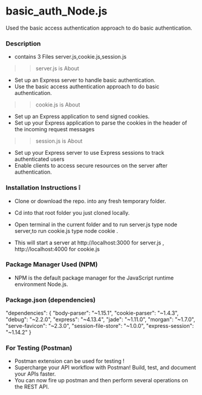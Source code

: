 # basic_auth_Node.js
Used the basic access authentication approach to do basic authentication.

### Description 

*  contains 3 Files server.js,cookie.js,session.js 

>> server.js is About  

*  Set up an Express server to handle basic authentication.
*  Use the basic access authentication approach to do basic authentication.

>> cookie.js is About

*  Set up an Express application to send signed cookies.
*  Set up your Express application to parse the cookies in the header of the incoming request messages


>> session.js is About

* Set up your Express server to use Express sessions to track authenticated users
* Enable clients to access secure resources on the server after authentication.


### Installation Instructions :grey_exclamation:

* Clone or download the repo. into any fresh temporary folder.

* Cd into that root folder you just cloned locally.

* Open terminal in the current folder and to run server.js type node server,to run cookie.js type node cookie .

* This will start a server at http://localhost:3000 for server.js , http://localhost:4000 for cookie.js  

### Package Manager Used (NPM)

* NPM is the default package manager for the JavaScript runtime environment Node.js.

### Package.json (dependencies)

  "dependencies": {
    "body-parser": "~1.15.1",
    "cookie-parser": "~1.4.3",
    "debug": "~2.2.0",
    "express": "~4.13.4",
    "jade": "~1.11.0",
    "morgan": "~1.7.0",
    "serve-favicon": "~2.3.0",
    "session-file-store": "~1.0.0",
    "express-session": "~1.14.2"
  }


### For Testing (Postman)

* Postman extension can be used for testing !
* Supercharge your API workflow with Postman! Build, test, and document your APIs faster.
* You can now fire up postman and then perform several operations on the REST API.



